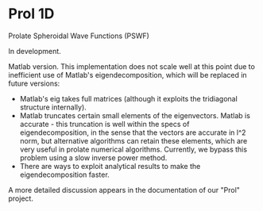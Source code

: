 # Prol 1D
Prolate Spheroidal Wave Functions (PSWF)

In development.

Matlab version. 
This implementation does not scale well at this point due to inefficient use of Matlab's eigendecomposition, which will be replaced in future versions: 
* Matlab's eig takes full matrices (although it exploits the tridiagonal structure internally).
* Matlab truncates certain small elements of the eigenvectors. Matlab is accurate - this truncation is well within the specs of eigendecomposition, in the sense that the vectors are accurate in l^2 norm, but alternative algorithms can retain these elements, which are very useful in prolate numerical algorithms. Currently, we bypass this problem using a slow inverse power method. 
* There are ways to exploit analytical results to make the eigendecomposition faster. 

A more detailed discussion appears in the documentation of our "Prol" project.

